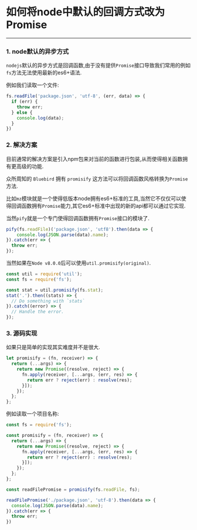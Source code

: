 # 如何将node中默认的回调方式改为Promise

---

### 1. node默认的异步方式


`nodejs`默认的异步方式是回调函数,由于没有提供`Promise`接口导致我们常用的例如`fs`方法无法使用最新的es6+语法.

例如我们读取一个文件:

```javascript
fs.readFile('package.json', 'utf-8', (err, data) => {
  if (err) {
    throw err;
  } else {
    console.log(data);
  }
})
```

### 2. 解决方案

目前通常的解决方案是引入npm包来对当前的函数进行包装,从而使得相关函数拥有更高级的功能.

众所周知的 `Bluebird` 拥有 `promisify` 这方法可以将回调函数风格转换为`Promise`方法.

比如`mz`模块就是一个使得低版本node拥有es6+标准的工具,当然它不仅仅可以使得回调函数拥有`Promise`能力,其它es6+标准中出现的新的api都可以通过它实现.

当然`pify`就是一个专门使得回调函数拥有`Promise`接口的模块了.

```javascript
pify(fs.readFile)('package.json', 'utf8').then(data => {
	console.log(JSON.parse(data).name);
}).catch(err => {
  throw err;
});
```

当然如果在`Node v8.0.0`后可以使用`util.promisify(original)`.

```javascript
const util = require('util');
const fs = require('fs');

const stat = util.promisify(fs.stat);
stat('.').then((stats) => {
  // Do something with `stats`
}).catch((error) => {
  // Handle the error.
});
```

### 3. 源码实现

如果只是简单的实现其实难度并不是很大.

```javascript
let promisify = (fn, receiver) => {
  return (...args) => {
    return new Promise((resolve, reject) => {
      fn.apply(receiver, [...args, (err, res) => {
        return err ? reject(err) : resolve(res);
      }]);
    });
  };
};
```
例如读取一个项目名称:

```javascript
const fs = require('fs');

const promisify = (fn, receiver) => {
  return (...args) => {
    return new Promise((resolve, reject) => {
      fn.apply(receiver, [...args, (err, res) => {
        return err ? reject(err) : resolve(res);
      }]);
    });
  };
};

const readFilePromise = promisify(fs.readFile, fs);

readFilePromise('./package.json', 'utf-8').then(data => {
  console.log(JSON.parse(data).name);
}).catch(err => {
  throw err;
})

```
